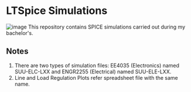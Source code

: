 # LTSpice Simulations
![image](https://github.com/nigilmohra/LTSpice_Simulations/assets/82286406/643c08f9-07b9-4bb2-840c-319371477a27)
This repository contains SPICE simulations carried out during my bachelor's.

## Notes
1. There are two types of simulation files: EE4035 (Electronics) named SUU-ELC-LXX and ENGR2255 (Electrical) named SUU-ELE-LXX.
2. Line and Load Regulation Plots refer spreadsheet file with the same name.

